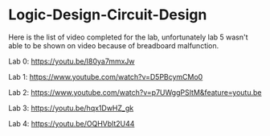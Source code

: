 # Logic-Design-Circuit-Design
Here is the list of video completed for the lab, unfortunately lab 5 wasn't able to be shown on video because of breadboard malfunction.

Lab 0: https://youtu.be/I80ya7mmxJw

Lab 1: https://www.youtube.com/watch?v=D5PBcymCMo0

Lab 2: https://www.youtube.com/watch?v=p7UWggPSItM&feature=youtu.be

Lab 3: https://youtu.be/hqx1DwHZ_gk

Lab 4: https://youtu.be/OQHVblt2U44
